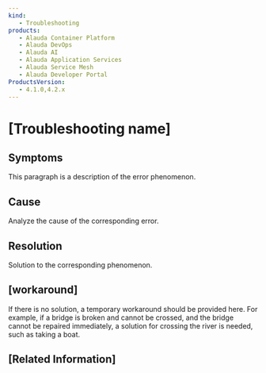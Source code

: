 ```yaml
---
kind:
   - Troubleshooting
products: 
   - Alauda Container Platform
   - Alauda DevOps
   - Alauda AI
   - Alauda Application Services
   - Alauda Service Mesh
   - Alauda Developer Portal
ProductsVersion:
   - 4.1.0,4.2.x
---
```

<!-- A type of document that involves encountering a fault, diagnosing it, performing root cause analysis, and providing solutions. -->
# \[Troubleshooting name\]

## Symptoms

This paragraph is a description of the error phenomenon.

## Cause

Analyze the cause of the corresponding error.

## Resolution

Solution to the corresponding phenomenon.
    
## [workaround]

If there is no solution, a temporary workaround should be provided here. For example, if a bridge is broken and cannot be crossed, and the bridge cannot be repaired immediately, a solution for crossing the river is needed, such as taking a boat.

## [Related Information]
